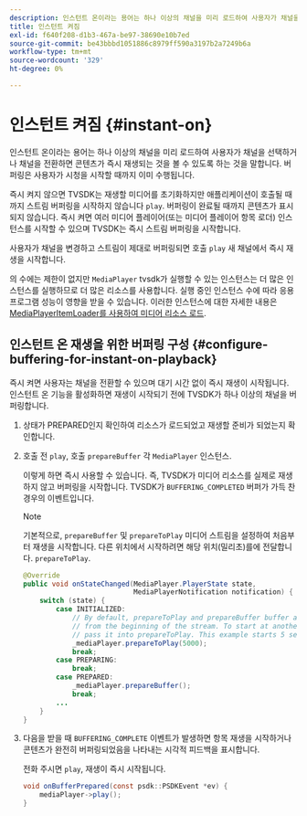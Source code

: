 ```yaml
---
description: 인스턴트 온이라는 용어는 하나 이상의 채널을 미리 로드하여 사용자가 채널을 선택하거나 채널을 전환하면 콘텐츠가 즉시 재생되는 것을 볼 수 있도록 하는 것을 말합니다. 버퍼링은 사용자가 시청을 시작할 때까지 이미 수행됩니다.
title: 인스턴트 켜짐
exl-id: f640f208-d1b3-467a-be97-38690e10b7ed
source-git-commit: be43bbbd1051886c8979ff590a3197b2a7249b6a
workflow-type: tm+mt
source-wordcount: '329'
ht-degree: 0%

---
```


# 인스턴트 켜짐 {#instant-on}

인스턴트 온이라는 용어는 하나 이상의 채널을 미리 로드하여 사용자가 채널을 선택하거나 채널을 전환하면 콘텐츠가 즉시 재생되는 것을 볼 수 있도록 하는 것을 말합니다. 버퍼링은 사용자가 시청을 시작할 때까지 이미 수행됩니다.

즉시 켜지 않으면 TVSDK는 재생할 미디어를 초기화하지만 애플리케이션이 호출될 때까지 스트림 버퍼링을 시작하지 않습니다 `play`. 버퍼링이 완료될 때까지 콘텐츠가 표시되지 않습니다. 즉시 켜면 여러 미디어 플레이어(또는 미디어 플레이어 항목 로더) 인스턴스를 시작할 수 있으며 TVSDK는 즉시 스트림 버퍼링을 시작합니다.

사용자가 채널을 변경하고 스트림이 제대로 버퍼링되면 호출 `play` 새 채널에서 즉시 재생을 시작합니다.

의 수에는 제한이 없지만 `MediaPlayer` tvsdk가 실행할 수 있는 인스턴스는 더 많은 인스턴스를 실행하므로 더 많은 리소스를 사용합니다. 실행 중인 인스턴스 수에 따라 응용 프로그램 성능이 영향을 받을 수 있습니다. 이러한 인스턴스에 대한 자세한 내용은 [MediaPlayerItemLoader를 사용하여 미디어 리소스 로드](../../../tvsdk-1.4-for-android/ui-configure/mediaplayer-initialize-for-video/android-1.4-media-mediaplayeritemloader.md).

## 인스턴트 온 재생을 위한 버퍼링 구성 {#configure-buffering-for-instant-on-playback}

즉시 켜면 사용자는 채널을 전환할 수 있으며 대기 시간 없이 즉시 재생이 시작됩니다. 인스턴트 온 기능을 활성화하면 재생이 시작되기 전에 TVSDK가 하나 이상의 채널을 버퍼링합니다.

1. 상태가 PREPARED인지 확인하여 리소스가 로드되었고 재생할 준비가 되었는지 확인합니다.
1. 호출 전 `play`, 호출 `prepareBuffer` 각 `MediaPlayer` 인스턴스.

   이렇게 하면 즉시 사용할 수 있습니다. 즉, TVSDK가 미디어 리소스를 실제로 재생하지 않고 버퍼링을 시작합니다. TVSDK가 `BUFFERING_COMPLETED` 버퍼가 가득 찬 경우의 이벤트입니다.

   >[!NOTE]
   >
   >기본적으로, `prepareBuffer` 및 `prepareToPlay` 미디어 스트림을 설정하여 처음부터 재생을 시작합니다. 다른 위치에서 시작하려면 해당 위치(밀리초)를에 전달합니다. `prepareToPlay`.

   ```java
   @Override 
   public void onStateChanged(MediaPlayer.PlayerState state,  
                              MediaPlayerNotification notification) { 
       switch (state) { 
           case INITIALIZED: 
               // By default, prepareToPlay and prepareBuffer buffer and start playing 
               // from the beginning of the stream. To start at another position, 
               // pass it into prepareToPlay. This example starts 5 seconds into the stream. 
               _mediaPlayer.prepareToPlay(5000); 
               break; 
           case PREPARING: 
               break; 
           case PREPARED: 
               _mediaPlayer.prepareBuffer(); 
               break; 
           ... 
       } 
   }
   ```

1. 다음을 받을 때 `BUFFERING_COMPLETE` 이벤트가 발생하면 항목 재생을 시작하거나 콘텐츠가 완전히 버퍼링되었음을 나타내는 시각적 피드백을 표시합니다.

   전화 주시면 `play`, 재생이 즉시 시작됩니다.

   ```java
   void onBufferPrepared(const psdk::PSDKEvent *ev) { 
       mediaPlayer->play(); 
   }
   ```

